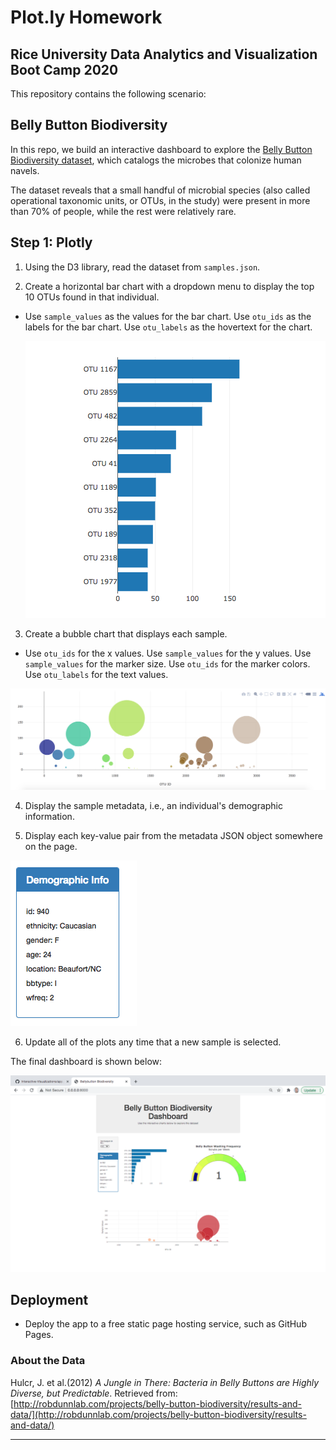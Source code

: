 # Plot.ly Homework


## Rice University Data Analytics and Visualization Boot Camp 2020

This repository contains the following scenario:

## Belly Button Biodiversity


In this repo, we build an interactive dashboard to explore the [Belly Button Biodiversity dataset](http://robdunnlab.com/projects/belly-button-biodiversity/), which catalogs the microbes that colonize human navels.

The dataset reveals that a small handful of microbial species (also called operational taxonomic units, or OTUs, in the study) were present in more than 70% of people, while the rest were relatively rare.

## Step 1: Plotly

1. Using the D3 library, read the dataset from `samples.json`.

2. Create a horizontal bar chart with a dropdown menu to display the top 10 OTUs found in that individual.

* Use `sample_values` as the values for the bar chart. Use `otu_ids` as the labels for the bar chart. Use `otu_labels` as the hovertext for the chart.

  ![bar Chart](Images/hw01.png)

3. Create a bubble chart that displays each sample.

* Use `otu_ids` for the x values. Use `sample_values` for the y values. Use `sample_values` for the marker size. Use `otu_ids` for the marker colors. Use `otu_labels` for the text values.

![Bubble Chart](Images/bubble_chart.png)

4. Display the sample metadata, i.e., an individual's demographic information.

5. Display each key-value pair from the metadata JSON object somewhere on the page.

![hw](Images/hw03.png)

6. Update all of the plots any time that a new sample is selected.

The final dashboard is shown below:

![hw](Images/View_1.png)


## Deployment

* Deploy the app to a free static page hosting service, such as GitHub Pages.

### About the Data

Hulcr, J. et al.(2012) _A Jungle in There: Bacteria in Belly Buttons are Highly Diverse, but Predictable_. Retrieved from: [http://robdunnlab.com/projects/belly-button-biodiversity/results-and-data/](http://robdunnlab.com/projects/belly-button-biodiversity/results-and-data/)

- - -
